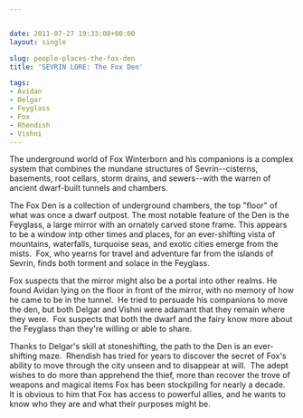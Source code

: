 ```yaml
---


date: 2011-07-27 19:33:08+00:00
layout: single

slug: people-places-the-fox-den
title: 'SEVRIN LORE: The Fox Den'

tags:
- Avidan
- Delgar
- Feyglass
- Fox
- Rhendish
- Vishni
---
```


The underground world of Fox Winterborn and his companions is a complex system that combines the mundane structures of Sevrin--cisterns, basements, root cellars, storm drains, and sewers--with the warren of ancient dwarf-built tunnels and chambers.

The Fox Den is a collection of underground chambers, the top "floor" of what was once a dwarf outpost. The most notable feature of the Den is the Feyglass, a large mirror with an ornately carved stone frame. This appears to be a window intp other times and places, for an ever-shifting vista of mountains, waterfalls, turquoise seas, and exotic cities emerge from the mists.  Fox, who yearns for travel and adventure far from the islands of Sevrin, finds both torment and solace in the Feyglass.

Fox suspects that the mirror might also be a portal into other realms. He found Avidan lying on the floor in front of the mirror, with no memory of how he came to be in the tunnel.  He tried to persuade his companions to move the den, but both Delgar and Vishni were adamant that they remain where they were.  Fox suspects that both the dwarf and the fairy know more about the Feyglass than they're willing or able to share.

Thanks to Delgar's skill at stoneshifting, the path to the Den is an ever-shifting maze.  Rhendish has tried for years to discover the secret of Fox's ability to move through the city unseen and to disappear at will.  The adept wishes to do more than apprehend the thief, more than recover the trove of weapons and magical items Fox has been stockpiling for nearly a decade.  It is obvious to him that Fox has access to powerful allies, and he wants to know who they are and what their purposes might be.

